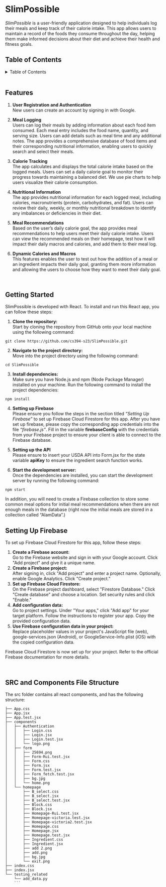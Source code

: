 
# SlimPossible
*SlimPossible* is a user-friendly application designed to help individuals log their meals and keep track of their calorie intake. This app allows users to maintain a record of the foods they consume throughout the day, helping them make informed decisions about their diet and achieve their health and fitness goals.

## Table of Contents
<details>
  <summary>Table of Contents</summary>
  <ol>
    <li><a href="#features">Features</a></li>
    <li><a href="#getting-started">Getting Started</a></li>
    <li><a href="#setting-up-firebase">Setting Up Firebase</a></li>
    <li><a href="#src-and-components-file-structure">SRC and Components File Structure</a></li>
  </ol>
</details> <br>


## Features
1. **User Registration and Authentication** <br>
New users can create an account by signing in with Google. 


2. **Meal Logging** <br>
Users can log their meals by adding information about each food item consumed. Each meal entry includes the food name, quantity, and serving size. Users can add details such as meal time and any additional notes. The app provides a comprehensive database of food items and their corresponding nutritional information, enabling users to quickly search and select their meals.

3. **Calorie Tracking** <br>
The app calculates and displays the total calorie intake based on the logged meals. Users can set a daily calorie goal to monitor their progress towards maintaining a balanced diet. We use pie charts to help users visualize their calorie consumption.

4. **Nutritional Information** <br>
The app provides nutritional information for each logged meal, including calories, macronutrients (protein, carbohydrates, and fat). Users can review their daily, weekly, or monthly nutritional breakdown to identify any imbalances or deficiencies in their diet.

5. **Meal Recommendations** <br>
Based on the user’s daily calorie goal, the app provides meal recommendations to help users meet their daily calorie intake. Users can view the recommended meals on their homepage, test how it will impact their daily macros and calories, and add them to their meal log.

6. **Dynamic Calories and Macros** <br>
This features enables the user to test out how the addition of a meal or an ingredient impacts their daily goal, granting them more information and allowing the users to choose how they want to meet their daily goal.
<br>

## Getting Started

SlimPossible is developed with React. To install and run this React app, you can follow these steps:

1. **Clone the repository:**  <br>
Start by cloning the repository from GitHub onto your local machine using the following command:
```
git clone https://github.com/cs394-s23/SlimPossible.git
```
2. **Navigate to the project directory:**  <br>
Move into the project directory using the following command:
```
cd SlimPossible
```
3. **Install dependencies:**  <br>
Make sure you have Node.js and npm (Node Package Manager) installed on your machine. Run the following command to install the project dependencies:
```
npm install
```
4. **Setting up Firebase** <br>
Please ensure you follow the steps in the section titled *“Setting Up Firebase”* to set up Firebase Cloud Firestore for this app. After you have set up firebase, please copy the corresponding app credentials into the file *“firebase.js”*. Fill in the variable **firebaseConfig** with the credentials from your Firebase project to ensure your client is able to connect to the Firebase database.

5. **Setting up the API** <br>
Please ensure to insert your USDA API into Form.jsx for the state variable **apiKey** to ensure the ingredient search function works.

5. **Start the development server:**  <br>
Once the dependencies are installed, you can start the development server by running the following command:
```
npm start
```

In addition, you will need to create a Firebase collection to store some common meal options for initial meal recommendations when there are not enough meals in the database (right now the initial meals are stored in a collection called “AlamData”.) 
<br>

## Setting Up Firebase
To set up Firebase Cloud Firestore for this app, follow these steps:
1. **Create a Firebase account:** <br>
Go to the Firebase website and sign in with your Google account.
Click "Add project" and give it a unique name.
2. **Create a Firebase project:** <br>
After signing in, click "Add project" and enter a project name.
Optionally, enable Google Analytics.
Click "Create project." 
3. **Set up Firebase Cloud Firestore:** <br>
On the Firebase project dashboard, select "Firestore Database."
Click "Create database" and choose a location.
Set security rules and click "Enable."
4. **Add configuration data:** <br>
Go to project settings.
Under "Your apps," click "Add app" for your target platform.
Follow the instructions to register your app.
Copy the provided configuration data.
5. **Use Firebase configuration data in your project:** <br>
Replace placeholder values in your project's JavaScript file (web), google-services.json (Android), or GoogleService-Info.plist (iOS) with the copied configuration data.

Firebase Cloud Firestore is now set up for your project. Refer to the official Firebase documentation for more details.

<br>

## SRC and Components File Structure
The src folder contains all react components, and has the following structure:
```
├── App.css
├── App.jsx
├── App.test.jsx
├── components
│   ├── Authentication
│   │   ├── Login.css
│   │   ├── Login.jsx
│   │   ├── Login.test.jsx
│   │   └── logo.png
│   ├── form
│   │   ├── 25694.png
│   │   ├── Form-Rui.test.jsx
│   │   ├── Form.css
│   │   ├── Form.jsx
│   │   ├── Form.test.jsx
│   │   ├── Form_fetch.test.jsx
│   │   ├── bg.jpg
│   │   └── home.png
│   └── homepage
│       ├── B_select.css
│       ├── B_select.jsx
│       ├── B_select.test.jsx
│       ├── Block.css
│       ├── Block.jsx
│       ├── Homepage-Rui.test.jsx
│       ├── Homepage-victoria.test.jsx
│       ├── Homepage-victoria2.test.jsx
│       ├── Homepage.css
│       ├── Homepage.jsx
│       ├── Homepage.test.jsx
│       ├── Ingredient.css
│       ├── Ingredient.jsx
│       ├── add 2.png
│       ├── add.png
│       ├── bg.jpg
│       └── exit.png
├── index.css
├── index.jsx
└── testing_related
    └── add_data.py
    ```